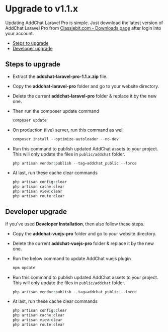 # Upgrade to v1.1.x

Updating AddChat Laravel Pro is simple. Just download the latest version of AddChat Laravel Pro from [Classiebit.com - Downloads page](https://classiebit.com/downloads) after login into your account.

- [Steps to upgrade](#Steps-to-upgrade)
- [Developer upgrade](#Developer-upgrade)

<a name="Steps-to-upgrade"></a> 
## Steps to upgrade

* Extract the **addchat-laravel-pro-1.1.x.zip** file. 
* Copy the **addchat-laravel-pro** folder and go to your website directory.
* Delete the current **addchat-laravel-pro** folder & replace it by the new one.
* Then run the composer update command

    ```php
    composer update
    ```

* On production (live) server, run this command as well

    ```php
    composer install --optimize-autoloader --no-dev
    ```

* Run this command to publish updated AddChat assets to your project. This will only update the files in `public/addchat` folder.

    ```php
    php artisan vendor:publish --tag=addchat_public --force
    ```

* At last, run these cache clear commands

    ```php
    php artisan config:clear
    php artisan cache:clear
    php artisan view:clear
    php artisan route:clear
    ```

<a name="Developer-upgrade"></a> 
## Developer upgrade

If you've used **Developer Installation**, then also follow these steps.

* Copy the **addchat-vuejs-pro** folder and go to your website directory.

* Delete the current **addchat-vuejs-pro** folder & replace it by the new one.

* Run the below command to update AddChat vuejs plugin

    ```php
    npm update
    ```

* Run this command to publish updated AddChat assets to your project. This will only update the files in `public/addchat` folder.

    ```php
    php artisan vendor:publish --tag=addchat_public --force
    ```

* At last, run these cache clear commands

    ```php
    php artisan config:clear
    php artisan cache:clear
    php artisan view:clear
    php artisan route:clear
    ```